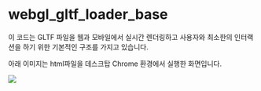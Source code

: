 # webgl_gltf_loader_base

이 코드는 GLTF 파일을 웹과 모바일에서 실시간 렌더링하고 사용자와 최소한의 인터랙션을 하기 위한 기본적인 구조를 가지고 있습니다.

아래 이미지는 html파일을 데스크탑 Chrome 환경에서 실행한 화면입니다. 

<img src="https://github.com/madfield/webgl_gltf_loader_base/blob/main/sample/capture.png?raw=true">


